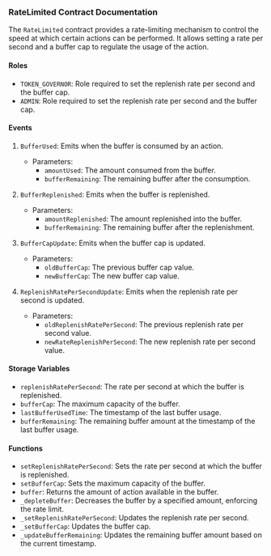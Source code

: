 ### RateLimited Contract Documentation

The `RateLimited` contract provides a rate-limiting mechanism to control the speed at which certain actions can be performed. It allows setting a rate per second and a buffer cap to regulate the usage of the action.

#### Roles
- `TOKEN_GOVERNOR`: Role required to set the replenish rate per second and the buffer cap.
- `ADMIN`: Role required to set the replenish rate per second and the buffer cap.

#### Events
1. `BufferUsed`: Emits when the buffer is consumed by an action.
   - Parameters:
     - `amountUsed`: The amount consumed from the buffer.
     - `bufferRemaining`: The remaining buffer after the consumption.

2. `BufferReplenished`: Emits when the buffer is replenished.
   - Parameters:
     - `amountReplenished`: The amount replenished into the buffer.
     - `bufferRemaining`: The remaining buffer after the replenishment.

3. `BufferCapUpdate`: Emits when the buffer cap is updated.
   - Parameters:
     - `oldBufferCap`: The previous buffer cap value.
     - `newBufferCap`: The new buffer cap value.

4. `ReplenishRatePerSecondUpdate`: Emits when the replenish rate per second is updated.
   - Parameters:
     - `oldReplenishRatePerSecond`: The previous replenish rate per second value.
     - `newRateReplenishPerSecond`: The new replenish rate per second value.

#### Storage Variables
- `replenishRatePerSecond`: The rate per second at which the buffer is replenished.
- `bufferCap`: The maximum capacity of the buffer.
- `lastBufferUsedTime`: The timestamp of the last buffer usage.
- `bufferRemaining`: The remaining buffer amount at the timestamp of the last buffer usage.

#### Functions
- `setReplenishRatePerSecond`: Sets the rate per second at which the buffer is replenished.
- `setBufferCap`: Sets the maximum capacity of the buffer.
- `buffer`: Returns the amount of action available in the buffer.
- `_depleteBuffer`: Decreases the buffer by a specified amount, enforcing the rate limit.
- `_setReplenishRatePerSecond`: Updates the replenish rate per second.
- `_setBufferCap`: Updates the buffer cap.
- `_updateBufferRemaining`: Updates the remaining buffer amount based on the current timestamp.
